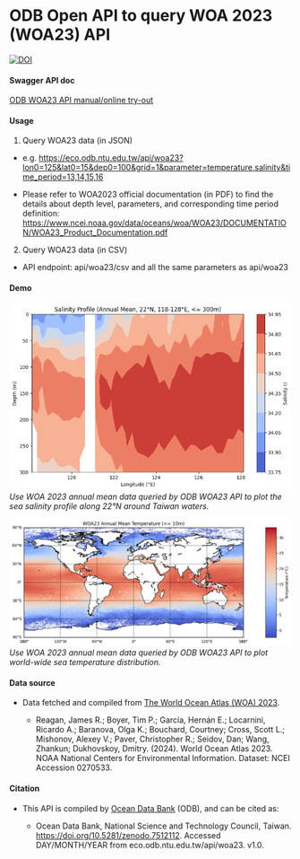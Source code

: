 # ODB Open API to query WOA 2023 (WOA23) API

[![DOI](https://zenodo.org/badge/doi/10.5281/zenodo.13739802.svg)](https://doi.org/10.5281/zenodo.13739802)

#### Swagger API doc

[ODB WOA23 API manual/online try-out](https://api.odb.ntu.edu.tw/hub/swagger?node=odb_woa23_v1)

#### Usage

1. Query WOA23 data (in JSON)

* e.g. https://eco.odb.ntu.edu.tw/api/woa23?lon0=125&lat0=15&dep0=100&grid=1&parameter=temperature,salinity&time_period=13,14,15,16
   
* Please refer to WOA2023 official documentation (in PDF) to find the details about depth level, parameters, and corresponding time period definition: https://www.ncei.noaa.gov/data/oceans/woa/WOA23/DOCUMENTATION/WOA23_Product_Documentation.pdf
   
2. Query WOA23 data (in CSV)

* API endpoint: api/woa23/csv and all the same parameters as api/woa23

#### Demo 

[![Demo_by_WOA23_API](https://github.com/cywhale/woa23/blob/main/figs/salinity_profile_woa23_annual01.png?raw=true)](https://github.com/cywhale/woa23/blob/main/figs/salinity_profile_woa23_annual01.png)<br/>
*Use WOA 2023 annual mean data queried by ODB WOA23 API to plot the sea salinity profile along 22°N around Taiwan waters.*

[![Demo_by_WOA23_API](https://github.com/cywhale/woa23/blob/main/figs/temperature_map_woa23_annual01.png?raw=true)](https://github.com/cywhale/woa23/blob/main/figs/temperature_map_woa23_annual01.png)<br/>
*Use WOA 2023 annual mean data queried by ODB WOA23 API to plot world-wide sea temperature distribution.*

#### Data source

  - Data fetched and compiled from [The World Ocean Atlas (WOA) 2023](https://www.ncei.noaa.gov/products/world-ocean-atlas).
 
       - Reagan, James R.; Boyer, Tim P.; García, Hernán E.; Locarnini, Ricardo A.; Baranova, Olga K.; Bouchard, Courtney; Cross, Scott L.; Mishonov, Alexey V.; Paver, Christopher R.; Seidov, Dan; Wang, Zhankun; Dukhovskoy, Dmitry. (2024). World Ocean Atlas 2023. NOAA National Centers for Environmental Information. Dataset: NCEI Accession 0270533.
         
#### Citation

* This API is compiled by [Ocean Data Bank](https://www.odb.ntu.edu.tw) (ODB), and can be cited as:

    * Ocean Data Bank, National Science and Technology Council, Taiwan. https://doi.org/10.5281/zenodo.7512112. Accessed DAY/MONTH/YEAR from eco.odb.ntu.edu.tw/api/woa23. v1.0.
